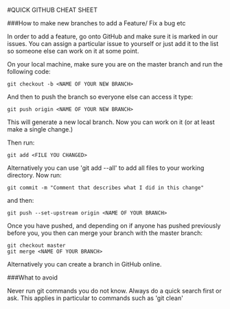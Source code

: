 #QUICK GITHUB CHEAT SHEET

###How to make new branches to add a Feature/ Fix a bug etc

In order to add a feature, go onto GitHub and make sure it is marked in our issues. You can assign a particular issue to yourself or just add it to the list so someone else can work on it at some point.

On your local machine, make sure you are on the master branch and run the following code:

```
git checkout -b <NAME OF YOUR NEW BRANCH>
```

And then to push the branch so everyone else can access it type:
```
git push origin <NAME OF YOUR NEW BRANCH>
```

This will generate a new local branch. Now you can work on it (or at least make a single change.)

Then run:

```
git add <FILE YOU CHANGED>
```

Alternatively you can use 'git add --all' to add all files to your working directory. Now run:

```
git commit -m "Comment that describes what I did in this change"
```

and then:

```
git push --set-upstream origin <NAME OF YOUR BRANCH>
```

Once you have pushed, and depending on if anyone has pushed previously before you, you then can merge your branch with the master branch:

```
git checkout master
git merge <NAME OF YOUR BRANCH>
```


Alternatively you can create a branch in GitHub online.


###What to avoid

Never run git commands you do not know. Always do a quick search first or ask. This applies in particular to commands such as 'git clean'
